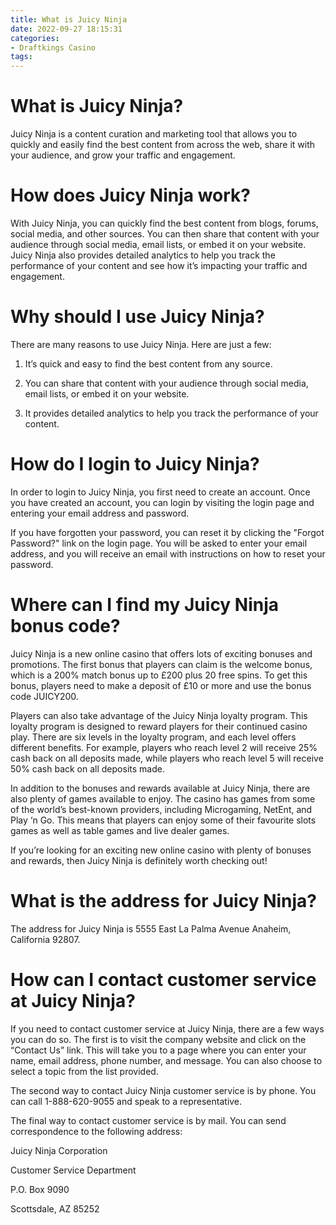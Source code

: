 ```yaml
---
title: What is Juicy Ninja
date: 2022-09-27 18:15:31
categories:
- Draftkings Casino
tags:
---
```



#  What is Juicy Ninja?

Juicy Ninja is a content curation and marketing tool that allows you to quickly and easily find the best content from across the web, share it with your audience, and grow your traffic and engagement.

# How does Juicy Ninja work?

With Juicy Ninja, you can quickly find the best content from blogs, forums, social media, and other sources. You can then share that content with your audience through social media, email lists, or embed it on your website. Juicy Ninja also provides detailed analytics to help you track the performance of your content and see how it’s impacting your traffic and engagement.

# Why should I use Juicy Ninja?

There are many reasons to use Juicy Ninja. Here are just a few:

1) It’s quick and easy to find the best content from any source.

2) You can share that content with your audience through social media, email lists, or embed it on your website.

3) It provides detailed analytics to help you track the performance of your content.

#  How do I login to Juicy Ninja?

In order to login to Juicy Ninja, you first need to create an account. Once you have created an account, you can login by visiting the login page and entering your email address and password.

If you have forgotten your password, you can reset it by clicking the "Forgot Password?" link on the login page. You will be asked to enter your email address, and you will receive an email with instructions on how to reset your password.

#  Where can I find my Juicy Ninja bonus code?

Juicy Ninja is a new online casino that offers lots of exciting bonuses and promotions. The first bonus that players can claim is the welcome bonus, which is a 200% match bonus up to £200 plus 20 free spins. To get this bonus, players need to make a deposit of £10 or more and use the bonus code JUICY200.

Players can also take advantage of the Juicy Ninja loyalty program. This loyalty program is designed to reward players for their continued casino play. There are six levels in the loyalty program, and each level offers different benefits. For example, players who reach level 2 will receive 25% cash back on all deposits made, while players who reach level 5 will receive 50% cash back on all deposits made.

In addition to the bonuses and rewards available at Juicy Ninja, there are also plenty of games available to enjoy. The casino has games from some of the world’s best-known providers, including Microgaming, NetEnt, and Play ‘n Go. This means that players can enjoy some of their favourite slots games as well as table games and live dealer games.

If you’re looking for an exciting new online casino with plenty of bonuses and rewards, then Juicy Ninja is definitely worth checking out!

#  What is the address for Juicy Ninja?

The address for Juicy Ninja is 5555 East La Palma Avenue Anaheim, California 92807.

#  How can I contact customer service at Juicy Ninja?

If you need to contact customer service at Juicy Ninja, there are a few ways you can do so. The first is to visit the company website and click on the “Contact Us” link. This will take you to a page where you can enter your name, email address, phone number, and message. You can also choose to select a topic from the list provided.

The second way to contact Juicy Ninja customer service is by phone. You can call 1-888-620-9055 and speak to a representative.

The final way to contact customer service is by mail. You can send correspondence to the following address:

Juicy Ninja Corporation

Customer Service Department

P.O. Box 9090

Scottsdale, AZ 85252